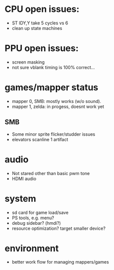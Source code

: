 # CPU open issues:
- ST IDY,Y take 5 cycles vs 6
- clean up state machines

# PPU open issues:
- screen masking 
- not sure vblank timing is 100% correct...

# games/mapper status
- mapper 0, SMB: mostly works (w/o sound).
- mapper 1, zelda: in progess, doesnt work yet
## SMB
- Some minor sprite flicker/studder issues
- elevators scanline 1 artifact


# audio
- Not stared other than basic pwm tone
- HDMI audio

# system
- sd card for game load/save
- PS tools, e.g. menu?
- debug sidebar? (hmdi?)
- resource optimization? target smaller device?

# environment
- better work flow for managing mappers/games